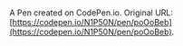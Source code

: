 # 

A Pen created on CodePen.io. Original URL: [https://codepen.io/N1P50N/pen/poOoBeb](https://codepen.io/N1P50N/pen/poOoBeb).

